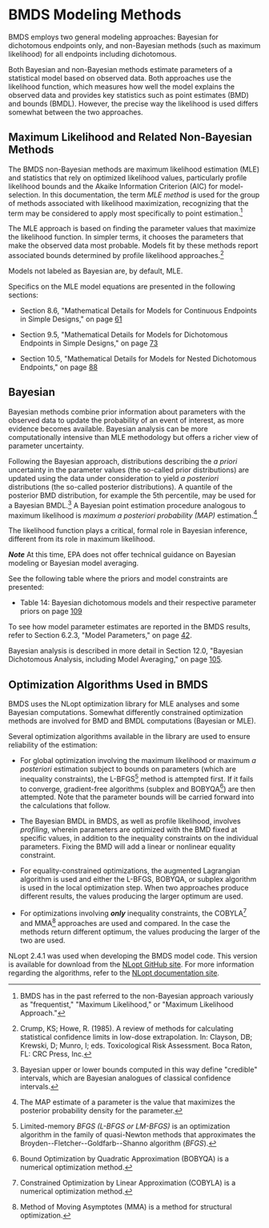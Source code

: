 # BMDS Modeling Methods

BMDS employs two general modeling approaches: Bayesian for dichotomous
endpoints only, and non-Bayesian methods (such as maximum likelihood)
for all endpoints including dichotomous.

Both Bayesian and non-Bayesian methods estimate parameters of a
statistical model based on observed data. Both approaches use the
likelihood function, which measures how well the model explains the
observed data and provides key statistics such as point estimates (BMD)
and bounds (BMDL). However, the precise way the likelihood is used
differs somewhat between the two approaches.

## Maximum Likelihood and Related Non-Bayesian Methods

The BMDS non-Bayesian methods are maximum likelihood estimation (MLE)
and statistics that rely on optimized likelihood values, particularly
profile likelihood bounds and the Akaike Information Criterion (AIC) for
model-selection. In this documentation, the term *MLE method* is used
for the group of methods associated with likelihood maximization,
recognizing that the term may be considered to apply most specifically
to point estimation.[^1]

The MLE approach is based on finding the parameter values that maximize
the likelihood function. In simpler terms, it chooses the parameters
that make the observed data most probable. Models fit by these methods
report associated bounds determined by profile likelihood
approaches.[^2]

Models not labeled as Bayesian are, by default, MLE.

Specifics on the MLE model equations are presented in the following
sections:

-   Section 8.6, "Mathematical Details for Models for Continuous
    Endpoints in Simple Designs," on page
    [61](#mathematical-details-for-models-for-continuous-endpoints-in-simple-designs)

-   Section 9.5, "Mathematical Details for Models for Dichotomous
    Endpoints in Simple Designs," on page
    [73](#mathematical-details-for-models-for-dichotomous-endpoints-in-simple-designs)

-   Section 10.5, "Mathematical Details for Models for Nested
    Dichotomous Endpoints," on page
    [88](#mathematical-details-for-models-for-nested-dichotomous-endpoints)

[^1]: BMDS has in the past referred to the non-Bayesian approach
    variously as "frequentist," "Maximum Likelihood," or "Maximum
    Likelihood Approach."

[^2]: Crump, KS; Howe, R. (1985). A review of methods for calculating
    statistical confidence limits in low-dose extrapolation. In:
    Clayson, DB; Krewski, D; Munro, I; eds. Toxicological Risk
    Assessment. Boca Raton, FL: CRC Press, Inc.

## Bayesian

Bayesian methods combine prior information about parameters with the
observed data to update the probability of an event of interest, as more
evidence becomes available. Bayesian analysis can be more
computationally intensive than MLE methodology but offers a richer view
of parameter uncertainty.

Following the Bayesian approach, distributions describing the *a priori*
uncertainty in the parameter values (the so-called prior distributions)
are updated using the data under consideration to yield *a posteriori*
distributions (the so-called posterior distributions). A quantile of the
posterior BMD distribution, for example the 5th percentile, may be used
for a Bayesian BMDL.[^3] A Bayesian point estimation procedure analogous
to maximum likelihood is *maximum* *a posteriori probability* *(MAP)*
estimation.[^4]

The likelihood function plays a critical, formal role in Bayesian
inference, different from its role in maximum likelihood.

***Note*** At this time, EPA does not offer technical guidance on
Bayesian modeling or Bayesian model averaging.

See the following table where the priors and model constraints are
presented:

-   Table 14: Bayesian dichotomous models and their respective parameter
    priors on page [109](#_Ref548672746)

To see how model parameter estimates are reported in the BMDS results,
refer to Section 6.2.3, "Model Parameters," on page
[42](#model-parameters-table-all-endpoints).

Bayesian analysis is described in more detail in Section 12.0, "Bayesian
Dichotomous Analysis, including Model Averaging," on page
[105](#bayesian-dichotomous-analysis-including-model-averaging).

[^3]: Bayesian upper or lower bounds computed in this way define
    "credible" intervals, which are Bayesian analogues of classical
    confidence intervals.

[^4]: The MAP estimate of a parameter is the value that maximizes the
    posterior probability density for the parameter.

## Optimization Algorithms Used in BMDS

BMDS uses the NLopt optimization library for MLE analyses and some
Bayesian computations. Somewhat differently constrained optimization
methods are involved for BMD and BMDL computations (Bayesian or MLE).

Several optimization algorithms available in the library are used to
ensure reliability of the estimation:

-   For global optimization involving the maximum likelihood or maximum
    *a posteriori* estimation subject to bounds on parameters (which are
    inequality constraints), the L-BFGS[^5] method is attempted first.
    If it fails to converge, gradient-free algorithms (subplex and
    BOBYQA[^6]) are then attempted. Note that the parameter bounds will
    be carried forward into the calculations that follow.

-   The Bayesian BMDL in BMDS, as well as profile likelihood, involves
    *profiling*, wherein parameters are optimized with the BMD fixed at
    specific values, in addition to the inequality constraints on the
    individual parameters. Fixing the BMD will add a linear or nonlinear
    equality constraint.

-   For equality-constrained optimizations, the augmented Lagrangian
    algorithm is used and either the L-BFGS, BOBYQA, or subplex
    algorithm is used in the local optimization step. When two
    approaches produce different results, the values producing the
    larger optimum are used.

-   For optimizations involving ***only*** inequality constraints, the
    COBYLA[^7] and MMA[^8] approaches are used and compared. In the
    case the methods return different optimum, the values producing the
    larger of the two are used.

NLopt 2.4.1 was used when developing the BMDS model code. This version
is available for download from the [NLopt GitHub
site](https://github.com/stevengj/nlopt/releases). For more information
regarding the algorithms, refer to the [NLopt documentation
site](https://nlopt.readthedocs.io/en/latest/).

[^5]: Limited-memory *BFGS (L-BFGS or LM-BFGS)* is an optimization
    algorithm in the family of quasi-Newton methods that approximates
    the Broyden--Fletcher--Goldfarb--Shanno algorithm (*BFGS*).

[^6]: Bound Optimization by Quadratic Approximation (BOBYQA) is a
    numerical optimization method.

[^7]: Constrained Optimization by Linear Approximation (COBYLA) is a
    numerical optimization method.

[^8]: Method of Moving Asymptotes (MMA) is a method for structural
    optimization.
